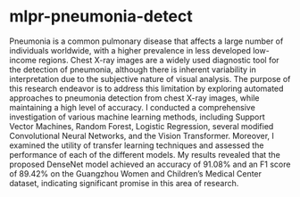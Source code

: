 # mlpr-pneumonia-detect
Pneumonia is a common pulmonary disease that affects a large number of individuals worldwide, with a higher prevalence in less developed low-income regions. Chest X-ray images are a widely used diagnostic tool for the detection of pneumonia, although there is inherent variability in interpretation due to the subjective nature of visual analysis. The purpose of this research endeavor is to address this limitation by exploring automated approaches to pneumonia detection from chest X-ray images, while maintaining a high level of accuracy. I conducted a comprehensive investigation of various machine learning methods, including Support Vector Machines, Random Forest, Logistic Regression, several modified Convolutional Neural Networks, and the Vision Transformer. Moreover, I examined the utility of transfer learning techniques and assessed the performance of each of the different models. My results revealed that the proposed DenseNet model achieved an accuracy of 91.08% and an F1 score of 89.42% on the Guangzhou Women and Children’s Medical Center dataset, indicating significant promise in this area of research.
